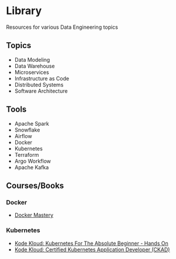 # Library

Resources for various Data Engineering topics

## Topics

- Data Modeling
- Data Warehouse
- Microservices
- Infrastructure as Code
- Distributed Systems
- Software Architecture


## Tools

- Apache Spark
- Snowflake
- Airflow
- Docker
- Kubernetes
- Terraform
- Argo Workflow
- Apache Kafka

## Courses/Books

### Docker

- [Docker Mastery](https://www.udemy.com/course/docker-mastery)

### Kubernetes

- [Kode Kloud: Kubernetes For The Absolute Beginner - Hands On](https://kodekloud.com/p/kubernetes-for-the-absolute-beginners-hands-on)
- [Kode Kloud: Certified Kubernetes Application Developer (CKAD)](https://kodekloud.com/p/kubernetes-certification-course)

